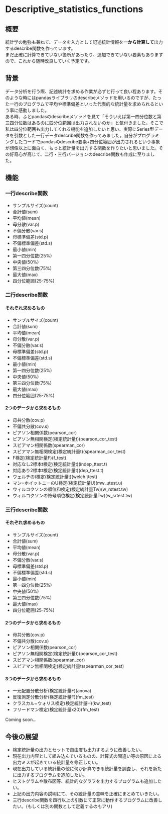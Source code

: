 # Descriptive_statistics_functions
## 概要
統計学の勉強も兼ねて、データを入力として記述統計情報を**一から計算して**出力するdescribe関数を作っています。  
まだ正確に計算できていない箇所があったり、追加できていない要素もありますので、これから随時改良していく予定です。


## 背景
データ分析を行う際、記述統計を求める作業が必ずと行って良い程あります。そのような時にはpandasライブラリのdescribeメソッドを用いるのですが、たった一行のプログラムで平均や標準偏差といった代表的な統計量を求められるという事に感動しました。  
ある時、ふとpandasのdescribeメソッドを見て「そういえば第一四分位数と第三四分位数はあるのに四分位範囲は出力されないのか」と気付きました。そこで私は四分位範囲も出力してくれる機能を追加したいと思い、実際にSeries型データを引数とした一行データdescribe関数を作ってみました。自分がプログラミングしたコードでpandasのdescribe要素+四分位範囲が出力されるという事象が想像以上に面白く、もっと統計量を出力する関数を作りたいと思いました。その好奇心が高じて、二行・三行バージョンのdescribe関数も作成に至りました。



## 機能
### 一行describe関数
- サンプルサイズ(count)
- 合計値(sum)
- 平均値(mean)
- 母分散(var.p)
- 不偏分散(var.s)
- 母標準偏差(std.p)
- 不偏標準偏差(std.s)
- 最小値(min)
- 第一四分位数(25%)
- 中央値(50%)
- 第三四分位数(75%)
- 最大値(max)
- 四分位範囲(25-75%)


### 二行describe関数
#### それぞれ求めるもの
- サンプルサイズ(count)
- 合計値(sum)
- 平均値(mean)
- 母分散(var.p)
- 不偏分散(var.s)
- 母標準偏差(std.p)
- 不偏標準偏差(std.s)
- 最小値(min)
- 第一四分位数(25%)
- 中央値(50%)
- 第三四分位数(75%)
- 最大値(max)
- 四分位範囲(25-75%)

#### 2つのデータから求めるもの
- 母共分散(cov.p)
- 不偏共分散(cov.s)
- ピアソン相関係数(pearson_cor)
- ピアソン無相関検定(検定統計量t)(pearson_cor_test)
- スピアマン相関係数(spearman_cor)
- スピアマン無相関検定(検定統計量t)(spearman_cor_test)
- F検定(検定統計量F)(f_test)
- 対応なし2標本t検定(検定統計量t)(indep_ttest.t)
- 対応あり2標本t検定(検定統計量t)(dep_ttest.t)
- ウェルチのt検定(検定統計量t)(welch.ttest)
- マン=ホイットニーのU検定(検定統計量U)(mw_utest.u)
- ウィルコクソンの順位和検定(検定統計量Tw)(w_rstest.tw)
- ウィルコクソンの符号順位検定(検定統計量Tw)(w_srtest.tw)


### 三行describe関数
#### それぞれ求めるもの
- サンプルサイズ(count)
- 合計値(sum)
- 平均値(mean)
- 母分散(var.p)
- 不偏分散(var.s)
- 母標準偏差(std.p)
- 不偏標準偏差(std.s)
- 最小値(min)
- 第一四分位数(25%)
- 中央値(50%)
- 第三四分位数(75%)
- 最大値(max)
- 四分位範囲(25-75%)

#### 2つのデータから求めるもの
- 母共分散(cov.p)
- 不偏共分散(cov.s)
- ピアソン相関係数(pearson_cor)
- ピアソン無相関検定(検定統計量t)(pearson_cor_test)
- スピアマン相関係数(spearman_cor)
- スピアマン無相関検定(検定統計量t)spearman_cor_test)

#### 3つのデータから求めるもの
- 一元配置分散分析(検定統計量F)(anova)
- 反復測定分散分析(検定統計量F)(fm_test)
- クラスカル=ウォリス検定(検定統計量H)(kw_test)
- フリードマン検定(検定統計量x20)(fm_test)

Coming soon...


## 今後の展望
- 検定統計量の出力とセットで自由度も出力するように改善したい。
- 現在出力内容として組み込んでいるものの、計算式の間違い等の原因による出力ミスが起きている統計量を修正したい。
- 現在出力している統計量の他に何か計算できる統計量を調査し、それを新たに出力するプログラムを追加したい。
- ヒストグラムや散布図等、統計的なグラフを出力するプログラムも追加したい。
- 上記の出力内容の説明にて、その統計量の意味を正確にまとめていきたい。
- 三行describe関数を四行以上の引数にて正常に動作するプログラムに改善したい。(もしくは別の関数として定義するのもアリ)

